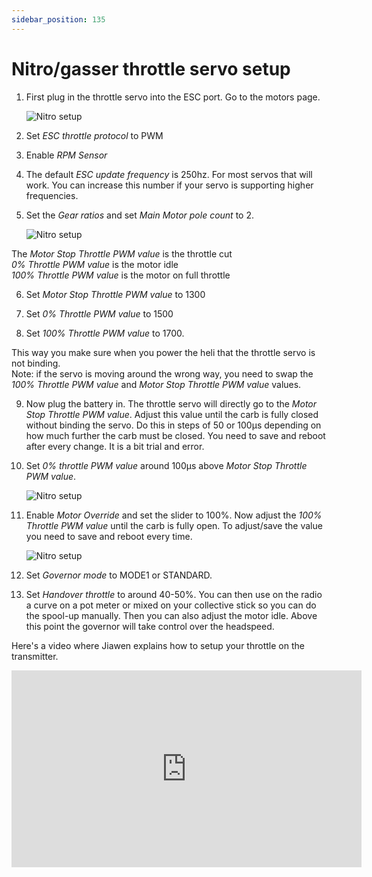 ```yaml
---
sidebar_position: 135
---
```


# Nitro/gasser throttle servo setup

1. First plug in the throttle servo into the ESC port. Go to the motors page.

   ![Nitro setup](./img/nitro-setup-1.png)

2. Set *ESC throttle protocol* to PWM

3. Enable *RPM Sensor*

4. The default *ESC update frequency* is 250hz. For most servos that will work. You can increase this number if your servo is supporting higher frequencies.

5. Set the *Gear ratios* and set *Main Motor pole count* to 2.

   ![Nitro setup](./img/nitro-setup-2.png)

The *Motor Stop Throttle PWM value* is the throttle cut<br />
*0% Throttle PWM value* is the motor idle<br />
*100% Throttle PWM value* is the motor on full throttle

6. Set *Motor Stop Throttle PWM value* to 1300

7. Set *0% Throttle PWM value* to 1500

8. Set *100% Throttle PWM value* to 1700.<br />

This way you make sure when you power the heli that the throttle servo is not binding.<br />
Note: if the servo is moving around the wrong way, you need to swap the *100% Throttle PWM value* and *Motor Stop Throttle PWM value* values.

9. Now plug the battery in. The throttle servo will directly go to the *Motor Stop Throttle PWM value*. Adjust this value until the carb is fully closed without binding the servo. Do this in steps of 50 or 100µs depending on how much further the carb must be closed. You need to save and reboot after every change. It is a bit trial and error.

10. Set *0% throttle PWM value* around 100µs above *Motor Stop Throttle PWM value*.

    ![Nitro setup](./img/nitro-setup-3.png)

11. Enable *Motor Override* and set the slider to 100%. Now adjust the *100% Throttle PWM value* until the carb is fully open. To adjust/save the value you need to save and reboot every time.

    ![Nitro setup](./img/nitro-setup-4.png)

12. Set *Governor mode* to MODE1 or STANDARD.

13. Set *Handover throttle* to around 40-50%. You can then use on the radio a curve on a pot meter or mixed on your collective stick so you can do the spool-up manually. Then you can also adjust the motor idle. Above this point the governor will take control over the headspeed.

Here's a video where Jiawen explains how to setup your throttle on the transmitter.

<iframe width="560" height="315" src="https://www.youtube.com/embed/WyALh4S6_ho" title="YouTube video player" frameborder="0" allow="accelerometer; autoplay; clipboard-write; encrypted-media; gyroscope; picture-in-picture; web-share; fullscreen" allowfullscreen />
